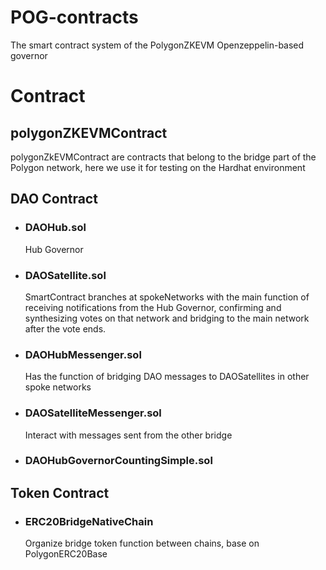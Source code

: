 # POG-contracts

The smart contract system of the PolygonZKEVM Openzeppelin-based governor

# Contract

## polygonZKEVMContract

polygonZkEVMContract are contracts that belong to the bridge part of the Polygon network, here we use it for testing on the Hardhat environment

## DAO Contract

-   ### DAOHub.sol

    Hub Governor

-   ### DAOSatellite.sol

    SmartContract branches at spokeNetworks with the main function of receiving notifications from the Hub Governor, confirming and synthesizing votes on that network and bridging to the main network after the vote ends.

-   ### DAOHubMessenger.sol

    Has the function of bridging DAO messages to DAOSatellites in other spoke networks

-   ### DAOSatelliteMessenger.sol

    Interact with messages sent from the other bridge

-   ### DAOHubGovernorCountingSimple.sol

## Token Contract

-   ### ERC20BridgeNativeChain

    Organize bridge token function between chains, base on PolygonERC20Base
